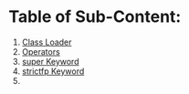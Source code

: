 # Table of Sub-Content:
1. [Class Loader](https://github.com/siddarthjha/Java-Programs/blob/master/Basics%20Java/src/Practice/ClassLoader.java)
2. [Operators](https://github.com/siddarthjha/Java-Programs/blob/master/Basics%20Java/src/Practice/Operators.java)
3. [super Keyword](https://github.com/siddarthjha/Java-Programs/blob/master/Basics%20Java/src/Practice/Super.java)
4. [strictfp Keyword](https://github.com/siddarthjha/Java-Programs/blob/master/Basics%20Java/src/Practice/Strictfp.java)
5. []()
